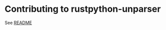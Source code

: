 # Contributing to rustpython-unparser

See [README](https://github.com/jvllmr/rustpython-unparser#contributing)
